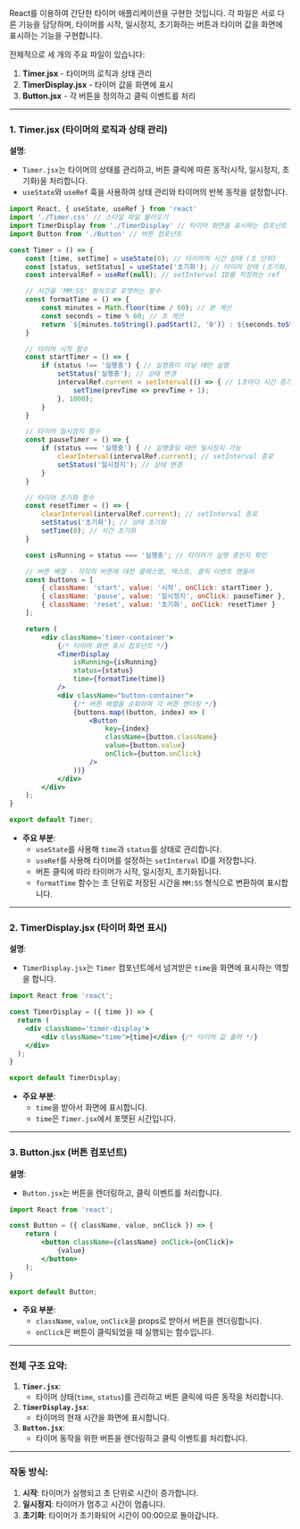 React를 이용하여 간단한 타이머 애플리케이션을 구현한 것입니다. 각 파일은 서로 다른 기능을 담당하며, 타이머를 시작, 일시정지, 초기화하는 버튼과 타이머 값을 화면에 표시하는 기능을 구현합니다.

전체적으로 세 개의 주요 파일이 있습니다:

1. **Timer.jsx** - 타이머의 로직과 상태 관리
2. **TimerDisplay.jsx** - 타이머 값을 화면에 표시
3. **Button.jsx** - 각 버튼을 정의하고 클릭 이벤트를 처리

---

### 1. **Timer.jsx** (타이머의 로직과 상태 관리)

**설명**:

- `Timer.jsx`는 타이머의 상태를 관리하고, 버튼 클릭에 따른 동작(시작, 일시정지, 초기화)을 처리합니다.
- `useState`와 `useRef` 훅을 사용하여 상태 관리와 타이머의 반복 동작을 설정합니다.

```jsx
import React, { useState, useRef } from 'react'
import './Timer.css' // 스타일 파일 불러오기
import TimerDisplay from './TimerDisplay' // 타이머 화면을 표시하는 컴포넌트
import Button from './Button' // 버튼 컴포넌트

const Timer = () => {
    const [time, setTime] = useState(0); // 타이머의 시간 상태 (초 단위)
    const [status, setStatus] = useState('초기화'); // 타이머 상태 (초기화, 실행중, 일시정지)
    const intervalRef = useRef(null); // setInterval ID를 저장하는 ref

    // 시간을 'MM:SS' 형식으로 포맷하는 함수
    const formatTime = () => {
        const minutes = Math.floor(time / 60); // 분 계산
        const seconds = time % 60; // 초 계산
        return `${minutes.toString().padStart(2, '0')} : ${seconds.toString().padStart(2, '0')}`; // 두 자리 숫자로 포맷
    }

    // 타이머 시작 함수
    const startTimer = () => {
        if (status !== '실행중') { // 실행중이 아닐 때만 실행
            setStatus('실행중'); // 상태 변경
            intervalRef.current = setInterval(() => { // 1초마다 시간 증가
                setTime(prevTime => prevTime + 1);
            }, 1000);
        }
    }

    // 타이머 일시정지 함수
    const pauseTimer = () => {
        if (status === '실행중') { // 실행중일 때만 일시정지 가능
            clearInterval(intervalRef.current); // setInterval 종료
            setStatus('일시정지'); // 상태 변경
        }
    }

    // 타이머 초기화 함수
    const resetTimer = () => {
        clearInterval(intervalRef.current); // setInterval 종료
        setStatus('초기화'); // 상태 초기화
        setTime(0); // 시간 초기화
    }

    const isRunning = status === '실행중'; // 타이머가 실행 중인지 확인

    // 버튼 배열 - 각각의 버튼에 대한 클래스명, 텍스트, 클릭 이벤트 핸들러
    const buttons = [
        { className: 'start', value: '시작', onClick: startTimer },
        { className: 'pause', value: '일시정지', onClick: pauseTimer },
        { className: 'reset', value: '초기화', onClick: resetTimer }
    ];

    return (
        <div className='timer-container'>
            {/* 타이머 화면 표시 컴포넌트 */}
            <TimerDisplay
                isRunning={isRunning}
                status={status}
                time={formatTime(time)}
            />
            <div className="button-container">
                {/* 버튼 배열을 순회하며 각 버튼 렌더링 */}
                {buttons.map((button, index) => (
                    <Button
                        key={index}
                        className={button.className}
                        value={button.value}
                        onClick={button.onClick}
                    />
                ))}
            </div>
        </div>
    );
}

export default Timer;

```

- **주요 부분**:
    - `useState`를 사용해 `time`과 `status`를 상태로 관리합니다.
    - `useRef`를 사용해 타이머를 설정하는 `setInterval` ID를 저장합니다.
    - 버튼 클릭에 따라 타이머가 시작, 일시정지, 초기화됩니다.
    - `formatTime` 함수는 초 단위로 저장된 시간을 `MM:SS` 형식으로 변환하여 표시합니다.

---

### 2. **TimerDisplay.jsx** (타이머 화면 표시)

**설명**:

- `TimerDisplay.jsx`는 `Timer` 컴포넌트에서 넘겨받은 `time`을 화면에 표시하는 역할을 합니다.

```jsx
import React from 'react';

const TimerDisplay = ({ time }) => {
  return (
    <div className='timer-display'>
        <div className="time">{time}</div> {/* 타이머 값 출력 */}
    </div>
  );
}

export default TimerDisplay;

```

- **주요 부분**:
    - `time`을 받아서 화면에 표시합니다.
    - `time`은 `Timer.jsx`에서 포맷된 시간입니다.

---

### 3. **Button.jsx** (버튼 컴포넌트)

**설명**:

- `Button.jsx`는 버튼을 렌더링하고, 클릭 이벤트를 처리합니다.

```jsx
import React from 'react';

const Button = ({ className, value, onClick }) => {
    return (
        <button className={className} onClick={onClick}>
            {value}
        </button>
    );
}

export default Button;

```

- **주요 부분**:
    - `className`, `value`, `onClick`을 props로 받아서 버튼을 렌더링합니다.
    - `onClick`은 버튼이 클릭되었을 때 실행되는 함수입니다.

---

### 전체 구조 요약:

1. **`Timer.jsx`**:
    - 타이머 상태(`time`, `status`)를 관리하고 버튼 클릭에 따른 동작을 처리합니다.
2. **`TimerDisplay.jsx`**:
    - 타이머의 현재 시간을 화면에 표시합니다.
3. **`Button.jsx`**:
    - 타이머 동작을 위한 버튼을 렌더링하고 클릭 이벤트를 처리합니다.

---

### 작동 방식:

1. **시작**: 타이머가 실행되고 초 단위로 시간이 증가합니다.
2. **일시정지**: 타이머가 멈추고 시간이 멈춥니다.
3. **초기화**: 타이머가 초기화되어 시간이 00:00으로 돌아갑니다.
